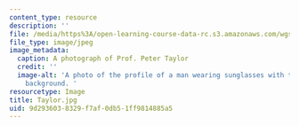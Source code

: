 ```yaml
---
content_type: resource
description: ''
file: /media/https%3A/open-learning-course-data-rc.s3.amazonaws.com/wgs-700-changing-life-reading-the-intersections-of-gender-race-biology-and-literature-spring-2017/9d2936038329f7af0db51ff9814885a5_Taylor.jpg
file_type: image/jpeg
image_metadata:
  caption: A photograph of Prof. Peter Taylor
  credit: ''
  image-alt: 'A photo of the profile of a man wearing sunglasses with trees in the
    background. '
resourcetype: Image
title: Taylor.jpg
uid: 9d293603-8329-f7af-0db5-1ff9814885a5
---
```

